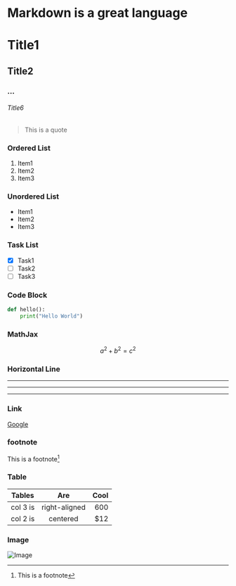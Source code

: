 # Markdown is a great language

# Title1
## Title2
### ...
###### Title6


> This is a quote

### Ordered List
1. Item1
2. Item2
3. Item3
### Unordered List
* Item1
* Item2
* Item3
### Task List
- [x] Task1
- [ ] Task2
- [ ] Task3

### Code Block
```python
def hello():
    print("Hello World")
```
### MathJax
$$
a^2+b^2=c^2
$$
### Horizontal Line
---
***
___
### Link
[Google](https://www.google.com)
### footnote
This is a footnote[^footnote]  
[^footnote]:This is a footnote
### Table
| Tables        | Are           | Cool  |
| ------------- |:-------------:| -----:|
| col 3 is      | right-aligned | 600 |
| col 2 is      | centered      |   $12 |
### Image
![Image](https://www.google.com/images/branding/googlelogo/2x/googlelogo_color_272x92dp.png)
